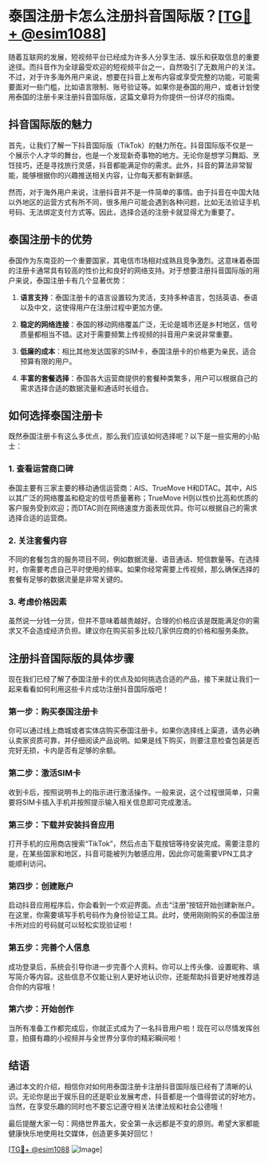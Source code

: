 # 泰国注册卡怎么注册抖音国际版？[[TG💪+ @esim1088](https://t.me/s/esim1088)]

随着互联网的发展，短视频平台已经成为许多人分享生活、娱乐和获取信息的重要途径。而抖音作为全球最受欢迎的短视频平台之一，自然吸引了无数用户的关注。不过，对于许多海外用户来说，想要在抖音上发布内容或享受完整的功能，可能需要面对一些门槛，比如语言限制、账号验证等。如果你是泰国的用户，或者计划使用泰国的注册卡来注册抖音国际版，这篇文章将为你提供一份详尽的指南。

## 抖音国际版的魅力

首先，让我们了解一下抖音国际版（TikTok）的魅力所在。抖音国际版不仅是一个展示个人才华的舞台，也是一个发现新奇事物的地方。无论你是想学习舞蹈、烹饪技巧，还是寻找旅行灵感，抖音都能满足你的需求。此外，抖音的算法非常智能，能够根据你的兴趣推送相关内容，让你每天都有新鲜感。

然而，对于海外用户来说，注册抖音并不是一件简单的事情。由于抖音在中国大陆以外地区的运营方式有所不同，很多用户可能会遇到各种问题，比如无法验证手机号码、无法绑定支付方式等。因此，选择合适的注册卡就显得尤为重要了。

## 泰国注册卡的优势

泰国作为东南亚的一个重要国家，其电信市场相对成熟且竞争激烈。这意味着泰国的注册卡通常具有较高的性价比和良好的网络支持。对于想要注册抖音国际版的用户来说，泰国注册卡有几个显著优势：

1. **语言支持**：泰国注册卡的语言设置较为灵活，支持多种语言，包括英语、泰语以及中文，这使得用户在注册过程中更加方便。
   
2. **稳定的网络连接**：泰国的移动网络覆盖广泛，无论是城市还是乡村地区，信号质量都相当不错。这对于需要频繁上传视频的抖音用户来说非常重要。

3. **低廉的成本**：相比其他发达国家的SIM卡，泰国注册卡的价格更为亲民，适合预算有限的用户。

4. **丰富的套餐选择**：泰国各大运营商提供的套餐种类繁多，用户可以根据自己的需求选择合适的数据流量和通话时长组合。

## 如何选择泰国注册卡

既然泰国注册卡有这么多优点，那么我们应该如何选择呢？以下是一些实用的小贴士：

### 1. 查看运营商口碑

泰国主要有三家主要的移动通信运营商：AIS、TrueMove H和DTAC。其中，AIS以其广泛的网络覆盖和稳定的信号质量著称；TrueMove H则以性价比高和优质的客户服务受到欢迎；而DTAC则在网络速度方面表现优异。你可以根据自己的需求选择合适的运营商。

### 2. 关注套餐内容

不同的套餐包含的服务项目不同，例如数据流量、语音通话、短信数量等。在选择时，你需要考虑自己平时使用的频率。如果你经常需要上传视频，那么确保选择的套餐有足够的数据流量是非常关键的。

### 3. 考虑价格因素

虽然说一分钱一分货，但并不意味着越贵越好。合理的价格应该是既能满足你的需求又不会造成经济负担。建议你在购买前多比较几家供应商的价格和服务条款。

## 注册抖音国际版的具体步骤

现在我们已经了解了泰国注册卡的优点及如何挑选合适的产品，接下来就让我们一起来看看如何利用这些卡片成功注册抖音国际版吧！

### 第一步：购买泰国注册卡

你可以通过线上商城或者实体店购买泰国注册卡。如果你选择线上渠道，请务必确认卖家资质可靠，并仔细阅读产品说明。如果是线下购买，则要注意检查包装是否完好无损，卡内是否有足够的余额。

### 第二步：激活SIM卡

收到卡后，按照说明书上的指示进行激活操作。一般来说，这个过程很简单，只需要将SIM卡插入手机并按照提示输入相关信息即可完成激活。

### 第三步：下载并安装抖音应用

打开手机的应用商店搜索“TikTok”，然后点击下载按钮等待安装完成。需要注意的是，在某些国家和地区，抖音可能被列为敏感应用，因此你可能需要VPN工具才能顺利访问。

### 第四步：创建账户

启动抖音应用程序后，你会看到一个欢迎界面。点击“注册”按钮开始创建新账户。在这里，你需要填写手机号码作为身份验证工具。此时，使用刚刚购买的泰国注册卡所对应的号码就可以轻松实现验证啦！

### 第五步：完善个人信息

成功登录后，系统会引导你进一步完善个人资料。你可以上传头像、设置昵称、填写简介等内容。这些信息不仅能让别人更好地认识你，还能帮助抖音更好地推荐适合你的内容哦！

### 第六步：开始创作

当所有准备工作都完成后，你就正式成为了一名抖音用户啦！现在可以尽情发挥创意，拍摄有趣的小视频并与全世界分享你的精彩瞬间啦！

## 结语

通过本文的介绍，相信你对如何用泰国注册卡注册抖音国际版已经有了清晰的认识。无论你是出于娱乐目的还是职业发展考虑，抖音都是一个值得尝试的好地方。当然，在享受乐趣的同时也不要忘记遵守相关法律法规和社会公德哦！

最后提醒大家一句：网络世界虽大，安全第一永远都是不变的原则。希望大家都能健康快乐地使用社交媒体，创造更多美好回忆！

[[TG💪+ @esim1088](https://t.me/s/esim1088) ![Image](https://i.postimg.cc/4NQfJmqS/Snipaste-2025-05-13-00-14-12.png)]